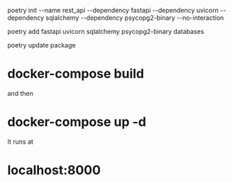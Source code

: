 poetry init --name rest_api --dependency fastapi --dependency uvicorn --dependency sqlalchemy --dependency psycopg2-binary --no-interaction

poetry add fastapi uvicorn sqlalchemy psycopg2-binary databases

poetry update package

# docker-compose build
and then
# docker-compose up -d
It runs at
# localhost:8000